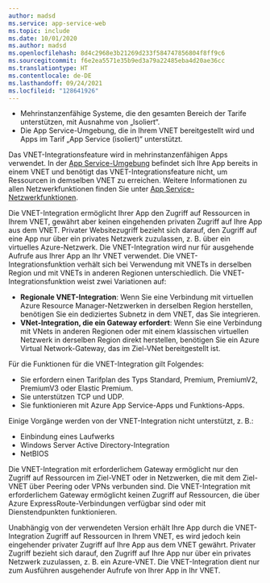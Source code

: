 ```yaml
---
author: madsd
ms.service: app-service-web
ms.topic: include
ms.date: 10/01/2020
ms.author: madsd
ms.openlocfilehash: 8d4c2968e3b21269d233f584747856804f8ff9c6
ms.sourcegitcommit: f6e2ea5571e35b9ed3a79a22485eba4d20ae36cc
ms.translationtype: HT
ms.contentlocale: de-DE
ms.lasthandoff: 09/24/2021
ms.locfileid: "128641926"
---
```

* Mehrinstanzenfähige Systeme, die den gesamten Bereich der Tarife unterstützen, mit Ausnahme von „Isoliert“.
* Die App Service-Umgebung, die in Ihrem VNET bereitgestellt wird und Apps im Tarif „App Service (isoliert)“ unterstützt.

Das VNET-Integrationsfeature wird in mehrinstanzenfähigen Apps verwendet. In der [App Service-Umgebung][ASEintro] befindet sich Ihre App bereits in einem VNET und benötigt das VNET-Integrationsfeature nicht, um Ressourcen in demselben VNET zu erreichen. Weitere Informationen zu allen Netzwerkfunktionen finden Sie unter [App Service-Netzwerkfunktionen][Networkingfeatures].

Die VNET-Integration ermöglicht Ihrer App den Zugriff auf Ressourcen in Ihrem VNET, gewährt aber keinen eingehenden privaten Zugriff auf Ihre App aus dem VNET. Privater Websitezugriff bezieht sich darauf, den Zugriff auf eine App nur über ein privates Netzwerk zuzulassen, z. B. über ein virtuelles Azure-Netzwerk. Die VNET-Integration wird nur für ausgehende Aufrufe aus Ihrer App an Ihr VNET verwendet. Die VNET-Integrationsfunktion verhält sich bei Verwendung mit VNETs in derselben Region und mit VNETs in anderen Regionen unterschiedlich. Die VNET-Integrationsfunktion weist zwei Variationen auf:

* **Regionale VNET-Integration**: Wenn Sie eine Verbindung mit virtuellen Azure Resource Manager-Netzwerken in derselben Region herstellen, benötigen Sie ein dediziertes Subnetz in dem VNET, das Sie integrieren.
* **VNet-Integration, die ein Gateway erfordert**: Wenn Sie eine Verbindung mit VNets in anderen Regionen oder mit einem klassischen virtuellen Netzwerk in derselben Region direkt herstellen, benötigen Sie ein Azure Virtual Network-Gateway, das im Ziel-VNet bereitgestellt ist.

Für die Funktionen für die VNET-Integration gilt Folgendes:

* Sie erfordern einen Tarifplan des Typs Standard, Premium, PremiumV2, PremiumV3 oder Elastic Premium.
* Sie unterstützen TCP und UDP.
* Sie funktionieren mit Azure App Service-Apps und Funktions-Apps.

Einige Vorgänge werden von der VNET-Integration nicht unterstützt, z. B.:

* Einbindung eines Laufwerks
* Windows Server Active Directory-Integration
* NetBIOS

Die VNET-Integration mit erforderlichem Gateway ermöglicht nur den Zugriff auf Ressourcen im Ziel-VNET oder in Netzwerken, die mit dem Ziel-VNET über Peering oder VPNs verbunden sind. Die VNET-Integration mit erforderlichem Gateway ermöglicht keinen Zugriff auf Ressourcen, die über Azure ExpressRoute-Verbindungen verfügbar sind oder mit Dienstendpunkten funktionieren.

Unabhängig von der verwendeten Version erhält Ihre App durch die VNET-Integration Zugriff auf Ressourcen in Ihrem VNET, es wird jedoch kein eingehender privater Zugriff auf Ihre App aus dem VNET gewährt. Privater Zugriff bezieht sich darauf, den Zugriff auf Ihre App nur über ein privates Netzwerk zuzulassen, z. B. ein Azure-VNET. Die VNET-Integration dient nur zum Ausführen ausgehender Aufrufe von Ihrer App in Ihr VNET.

<!--Links-->
[ASEintro]: ../articles/app-service/environment/intro.md
[Networkingfeatures]: ../articles/app-service/networking-features.md
